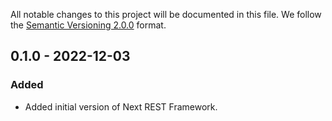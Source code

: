 All notable changes to this project will be documented in this file.
We follow the [Semantic Versioning 2.0.0](http://semver.org/) format.

## 0.1.0 - 2022-12-03

### Added

- Added initial version of Next REST Framework.
